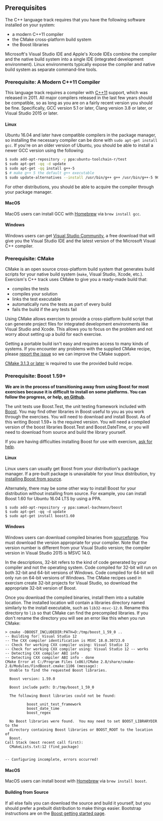 ## Prerequisites

The C++ language track requires that you have the following software
installed on your system:
* a modern C++11 compiler
* the CMake cross-platform build system
* the Boost libraries

Microsoft's Visual Studio IDE and Apple's Xcode IDEs combine the compiler
and the
native build system into a single IDE (integrated development environment).
Linux environments typically expose the compiler and native build system
as separate command-line tools.

### Prerequisite: A Modern C++11 Compiler

This language track requires a compiler with [C++11](http://en.wikipedia.org/wiki/C%2B%2B11)
support, which was released in 2011. All major compilers released in the last few years should
be compatible, so as long as you are on a fairly recent version you should be fine.
Specifically, GCC version 5.1 or later, Clang version 3.8 or later, or Visual
Studio 2015 or later.

#### Linux

Ubuntu 16.04 and later have compatible compilers in the package manager, so
installing the necessary compiler can be done with `sudo apt-get install gcc`.
If you're on an older version of Ubuntu, you should be able to install a newer
GCC version using the following:

```bash
$ sudo add-apt-repository -y ppa:ubuntu-toolchain-r/test
$ sudo apt-get -qq -d update
$ sudo apt-get -qq install g++-5
$ # make g++ 5 the default g++ executable
$ sudo update-alternatives --install /usr/bin/g++ g++ /usr/bin/g++-5 90
```

For other distributions, you should be able to acquire the compiler through your
package manager.

#### MacOS

MacOS users can install GCC with [Homebrew](http://brew.sh/) via
`brew install gcc`.

#### Windows

Windows users can get
[Visual Studio Community](https://www.visualstudio.com/vs/community/),
a free download that will give you the Visual Studio IDE and the
latest version of the Microsoft Visual C++ compiler.

### Prerequisite: CMake

CMake is an open source cross-platform build system that generates build
scripts for your native build system (`make`, Visual Studio, Xcode, etc.).
Exercism's C++ track uses CMake to give you a ready-made build that:

* compiles the tests
* compiles your solution
* links the test executable
* automatically runs the tests as part of every build
* fails the build if the any tests fail

Using CMake allows exercism to provide a cross-platform build script that
can generate project files for integrated development environments like
Visual Studio and Xcode.  This allows you to focus on the problem and
not worry about setting up a build for each exercise.

Getting a portable build isn't easy and requires access to many kinds of
systems.  If you encounter any problems with the supplied CMake recipe,
please [report the issue](https://github.com/exercism/cpp/issues) so we can
improve the CMake support.

[CMake 3.1.3 or later](http://www.cmake.org/) is required to use the provided build recipe.

### Prerequisite: Boost 1.59+

**We are in the process of transitioning away from using Boost for most
exercises because it is difficult to install on some platforms. You can
follow the progress, or help, [on Github](https://github.com/exercism/cpp/issues/233).**

The unit tests use Boost.Test, the unit testing framework included with
[Boost](http://www.boost.org/index.html).  You may find other libraries
in Boost useful to you as you work through the exercises.
You will need to download and install Boost.  As of this writing Boost
1.59+ is the required version.  You will need a compiled version of the
boost libraries Boost.Test and Boost.DateTime, or you will need to
download from source and build the library yourself.

If you are having difficulties installing Boost for use with exercism,
[ask for help](https://github.com/exercism/cpp/issues).

#### Linux

Linux users can usually get Boost from your distribution's package manager.
If a pre-built package is unavailable for your linux distribution, try
[installing Boost from source](http://www.boost.org/doc/libs/release/more/getting_started/index.html).

Alternately, there may be some other way to install Boost for your
distribution without installing from source. For example, you can install
Boost 1.60 for Ubuntu 16.04 LTS by using a PPA.

```
$ sudo add-apt-repository -y ppa:samuel-bachmann/boost
$ sudo apt-get -qq -d update
$ sudo apt-get install boost1.60
```

#### Windows

Windows users can download compiled binaries from [sourceforge](https://sourceforge.net/projects/boost/files/boost-binaries/).
You must download the version appropriate for your compiler. Note that
the version number is different from your Visual Studio version; the
compiler version in Visual Studio 2015 is MSVC 14.0.

In the descriptions, 32-bit refers to the kind of code generated by your
compiler and not the operating system.  Code compiled for 32-bit will run
on both 32-bit and 64-bit versions of Windows.  Code compiled for 64-bit
will only run on 64-bit versions of Windows.  The CMake recipes used in
exercism create 32-bit projects for Visual Studio, so download the
appropriate 32-bit version of Boost.

Once you download the compiled binaries, install them into a suitable
location.  The installed location will contain a libraries directory
named similarly to the install executable, such as `lib32-msvc-12.0`.
Rename this directory to `lib` so that CMake can find the precompiled
libraries.  If you don't rename the directory you will see an error
like this when you run CMake:

```
> cmake -DBOOST_INCLUDEDIR:PATH=D:/tmp/boost_1_59_0 ..
-- Building for: Visual Studio 12
-- The CXX compiler identification is MSVC 18.0.30723.0
-- Check for working CXX compiler using: Visual Studio 12
-- Check for working CXX compiler using: Visual Studio 12 -- works
-- Detecting CXX compiler ABI info
-- Detecting CXX compiler ABI info - done
CMake Error at C:/Program Files (x86)/CMake 2.8/share/cmake-2.8/Modules/FindBoost.cmake:1106 (message):
  Unable to find the requested Boost libraries.

  Boost version: 1.59.0

  Boost include path: D:/tmp/boost_1_59_0

  The following Boost libraries could not be found:

          boost_unit_test_framework
          boost_date_time
          boost_regex

  No Boost libraries were found.  You may need to set BOOST_LIBRARYDIR to the
  directory containing Boost libraries or BOOST_ROOT to the location of
  Boost.
Call Stack (most recent call first):
  CMakeLists.txt:12 (find_package)


-- Configuring incomplete, errors occurred!
```

#### MacOS

MacOS users can install boost with [Homebrew](http://brew.sh/) via
`brew install boost`.

#### Building from Source

If all else fails you can download the source and build it yourself,
but you should prefer a prebuilt distribution to make things easier.
Bootstrap instructions are on the
[Boost getting started page](http://www.boost.org/doc/libs/release/more/getting_started/index.html).
